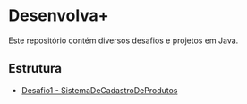 # Desenvolva+

Este repositório contém diversos desafios e projetos em Java.

## Estrutura

- [Desafio1 - SistemaDeCadastroDeProdutos](./Desafio1_SistemaDeCadastroDeProdutos)
